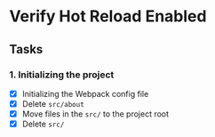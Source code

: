 # Verify Hot Reload Enabled
## Tasks
### 1. Initializing the project
- [x] Initializing the Webpack config file
- [x] Delete `src/about`
- [x] Move files in the `src/` to the project root
- [x] Delete `src/`